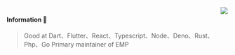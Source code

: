 <img align="right" src="https://github-readme-stats.vercel.app/api?username=ckken&show_icons=true&icon_color=805AD5&text_color=718096&bg_color=ffffff&hide_title=true" />

#### Information 👏
> Good at Dart、Flutter、React、Typescript、Node、Deno、Rust、Php、Go
> Primary maintainer of EMP 
